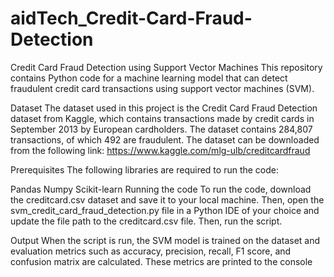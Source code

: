 # aidTech_Credit-Card-Fraud-Detection
Credit Card Fraud Detection using Support Vector Machines
This repository contains Python code for a machine learning model that can detect fraudulent credit card transactions using support vector machines (SVM).

Dataset
The dataset used in this project is the Credit Card Fraud Detection dataset from Kaggle, which contains transactions made by credit cards in September 2013 by European cardholders. The dataset contains 284,807 transactions, of which 492 are fraudulent. The dataset can be downloaded from the following link: https://www.kaggle.com/mlg-ulb/creditcardfraud

Prerequisites
The following libraries are required to run the code:

Pandas
Numpy
Scikit-learn
Running the code
To run the code, download the creditcard.csv dataset and save it to your local machine. Then, open the svm_credit_card_fraud_detection.py file in a Python IDE of your choice and update the file path to the creditcard.csv file. Then, run the script.

Output
When the script is run, the SVM model is trained on the dataset and evaluation metrics such as accuracy, precision, recall, F1 score, and confusion matrix are calculated. These metrics are printed to the console
